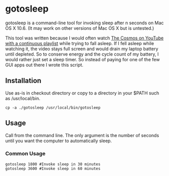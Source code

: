 # gotosleep
gotosleep is a command-line tool for invoking sleep after n seconds on Mac OS X 10.6. (It may work on other versions of Mac OS X but is untested.)

This tool was written because I would often watch [The Cosmos on YouTube with a continuous playlist](http://www.youtube.com/watch?v=_3NAW1U-swc&feature=PlayList&p=372AB978696EBC6B&index=0&playnext=1) while trying to fall asleep. If I fell asleep while watching it, the video stays full screen and would drain my laptop battery until depleted. So to conserve energy and the cycle count of my battery, I would rather just set a sleep timer. So instead of paying for one of the few GUI apps out there I wrote this script.

## Installation
Use as-is in checkout directory or copy to a directory in your $PATH such as /usr/local/bin.

    cp -a ./gotosleep /usr/local/bin/gotosleep

## Usage
Call from the command line. The only argument is the number of seconds until you want the computer to automatically sleep.

### Common Usage
    gotosleep 1800 #Invoke sleep in 30 minutes
    gotosleep 3600 #Invoke sleep in 60 minutes
